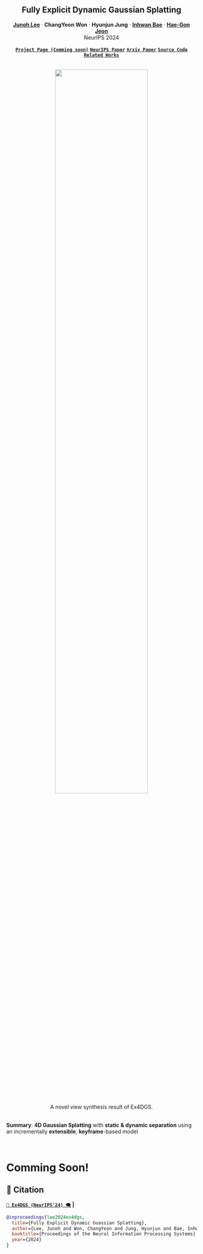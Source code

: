 <h2 align="center">Fully Explicit Dynamic Gaussian Splatting</h2>
<p align="center">
  <a href="https://leejunoh.com/"><strong>Junoh Lee</strong></a>
  ·  
  <strong>ChangYeon Won</strong>
  ·  
  <strong>Hyunjun Jung</strong>
  ·
  <a href="https://ihbae.com/"><strong>Inhwan Bae</strong></a>
  ·
  <a href="https://scholar.google.com/citations?user=Ei00xroAAAAJ"><strong>Hae-Gon Jeon</strong></a>
  <br>
  NeurIPS 2024
</p>

<p align="center">
  <a href="https://github.com/juno181/Ex4DGS"><strong><code>Project Page (Comming soon)</code></strong></a>
  <a href="https://neurips.cc/virtual/2024/poster/94164"><strong><code>NeurIPS Paper</code></strong></a>
  <a href="http://arxiv.org/abs/2410.15629"><strong><code>Arxiv Paper</code></strong></a>
  <a href="https://github.com/juno181/Ex4DGS"><strong><code>Source Code</code></strong></a>
  <a href="#-citation"><strong><code>Related Works</code></strong></a>
</p>

<div align='center'>
  <br><img src="img/Ex4DGS-thumbnail.gif" width=70%>
  <!--<img src="img/eigentrajectory-model.svg" width=70%>-->
  <br>A novel view synthesis result of Ex4DGS.
</div>

<br>**Summary**: **4D Gaussian Splatting** with **static & dynamic separation** using an incrementally **extensible**, **keyframe**-based model

<br>

# Comming Soon!


## 📖 Citation
<!-- If you find this code useful for your research, please cite our trajectory prediction papers :) -->

[**`💬 Ex4DGS (NeurIPS'24) 🗨️`**](https://github.com/juno181/Ex4DGS) **|**

```bibtex
@inproceedings{lee2024ex4dgs,
  title={Fully Explicit Dynamic Guassian Splatting},
  author={Lee, Junoh and Won, ChangYeon and Jung, Hyunjun and Bae, Inhwan and Jeon, Hae-Gon},
  booktitle={Proceedings of the Neural Information Processing Systems},
  year={2024}
}
```

<br>
